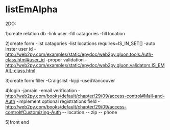 listEmAlpha
===========

2DO:




1)create relation db 
-link user
-fill catagories
-fill location

2)create form
-list catagories
-list locations requires=IS_IN_SET[]
-auto inster user id - http://web2py.com/examples/static/epydoc/web2py.gluon.tools.Auth-class.html#user_id
-proper validation - http://web2py.com/examples/static/epydoc/web2py.gluon.validators.IS_EMAIL-class.html

3)create form filler
-Craigslist
-kijiji
-usedVancouver

4)login 
-janrain
-email verification - http://web2py.com/books/default/chapter/29/09/access-control#Mail-and-Auth
-implement optional registrations field - http://web2py.com/books/default/chapter/29/09/access-control#Customizing-Auth
  -- location
  -- zip
  -- phone
  
5)front end
